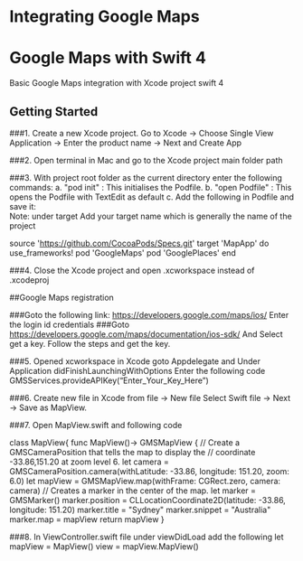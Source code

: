 # Integrating Google Maps
# Google Maps with Swift 4
Basic Google Maps integration with Xcode project swift 4

## Getting Started

###1. Create a new Xcode project.
Go to Xcode -> Choose Single View Application -> Enter the product name -> Next and Create App

###2. Open terminal in Mac and go to the Xcode project main folder path

###3. With project root folder as the current directory enter the following commands:
a. "pod init" : This initialises the Podfile. 
b. "open Podfile" : This opens the Podfile with TextEdit as default
c. Add the following in Podfile and save it:  
Note: under target Add your target name which is generally the name of the project

source 'https://github.com/CocoaPods/Specs.git'
target 'MapApp' do
  use_frameworks!
	pod 'GoogleMaps'
  	pod 'GooglePlaces'
end

###4. Close the Xcode project and open .xcworkspace instead of .xcodeproj 

##Google Maps registration

###Goto the following link:
https://developers.google.com/maps/ios/
Enter the login id credentials
###Goto https://developers.google.com/maps/documentation/ios-sdk/
And Select get a key. Follow the steps and get the key.

###5. Opened  xcworkspace in Xcode goto Appdelegate and Under Application didFinishLaunchingWithOptions
Enter the following code
GMSServices.provideAPIKey(“Enter_Your_Key_Here”)

###6.  Create new file in Xcode from file -> New file Select Swift file -> Next -> Save as MapView.

###7. Open MapView.swift and following code

class MapView{
    func MapView()-> GMSMapView {
        // Create a GMSCameraPosition that tells the map to display the
        // coordinate -33.86,151.20 at zoom level 6.
        let camera = GMSCameraPosition.camera(withLatitude: -33.86, longitude: 151.20, zoom: 6.0)
        let mapView = GMSMapView.map(withFrame: CGRect.zero, camera: camera)
        // Creates a marker in the center of the map.
        let marker = GMSMarker()
        marker.position = CLLocationCoordinate2D(latitude: -33.86, longitude: 151.20)
        marker.title = "Sydney"
        marker.snippet = "Australia"
        marker.map = mapView
        return mapView
    }

###8. In ViewController.swift file under viewDidLoad add the following
let mapView = MapView()
view = mapView.MapView()
